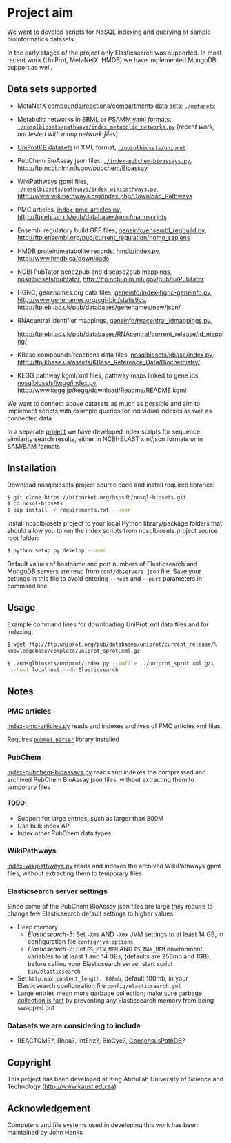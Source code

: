 # Project aim 

We want to develop scripts for NoSQL indexing and querying of sample
bioinformatics datasets.

In the early stages of the project only Elasticsearch was supported.
In most recent work (UniProt, MetaNetX, HMDB) we have implemented MongoDB
support as well.

## Data sets supported

* MetaNetX [compounds/reactions/compartments data sets](
http://www.metanetx.org/mnxdoc/mnxref.html
): [`./metanetx`](./metanetx)
  

* Metabolic networks in [SBML](http://sbml.org) or
 [PSAMM yaml formats](https://github.com/zhanglab/psamm-model-collection):
  [`./nosqlbiosets/pathways/index_metabolic_networks.py`](
  nosqlbiosets/pathways/index_metabolic_networks.py)
   (_recent work, not tested with many network files_)

* [UniProtKB datasets](
ftp://ftp.ebi.ac.uk/pub/databases/uniprot/current_release/knowledgebase/complete/
) in XML format,
  [`./nosqlbiosets/uniprot`](nosqlbiosets/uniprot)
  
* PubChem BioAssay json files,
  [`./index-pubchem-bioassays.py`](index-pubchem-bioassays.py),
  http://ftp.ncbi.nlm.nih.gov/pubchem/Bioassay

* WikiPathways gpml files,
  [`./nosqlbiosets/pathways/index_wikipathways.py`](
  ./nosqlbiosets/pathways/index-wikipathways.py),
  http://www.wikipathways.org/index.php/Download_Pathways

* PMC articles,
  [index-pmc-articles.py](index-pmc-articles.py),
  http://ftp.ebi.ac.uk/pub/databases/pmc/manuscripts

* Ensembl regulatory build GFF files,
  [geneinfo/ensembl_regbuild.py]([geneinfo/ensembl_regbuild.py),  
  http://ftp.ensembl.org/pub/current_regulation/homo_sapiens

* HMDB protein/metabolite records,
  [hmdb/index.py](hmdb/index.py),
  http://www.hmdb.ca/downloads

* NCBI PubTator gene2pub and disease2pub mappings,
  [nosqlbiosets/pubtator](nosqlbiosets/pubtator),
  http://ftp.ncbi.nlm.nih.gov/pub/lu/PubTator

* HGNC, genenames.org data files,
  [geneinfo/index-hgnc-geneinfo.py](geneinfo/index-hgnc-geneinfo),
  http://www.genenames.org/cgi-bin/statistics, http://ftp.ebi.ac.uk/pub/databases/genenames/new/json/

* RNAcentral identifier mappings,
  [geneinfo/rnacentral_idmappings.py](geneinfo/rnacentral_idmappings.py),
  
  http://ftp.ebi.ac.uk/pub/databases/RNAcentral/current_release/id_mapping/

* KBase compounds/reactions data files,
  [nosqlbiosets/kbase/index.py](nosqlbiosets/kbase/index.py),
  http://ftp.kbase.us/assets/KBase_Reference_Data/Biochemistry/

* KEGG pathway kgml/xml files, pathway maps linked to gene ids,
  [nosqlbiosets/kegg/index.py](nosqlbiosets/kegg/index.py),
  http://www.kegg.jp/kegg/download/Readme/README.kgml

We want to connect above datasets as much as possible
and aim to implement scripts with example queries for individual indexes
as well as connected data

In a separate [project](https://github.com/uludag/hspsdb-indexer)
we have developed index scripts for sequence
similarity search results, either in NCBI-BLAST xml/json formats
or in SAM/BAM formats

## Installation

Download nosqlbiosets project source code and install required libraries:
```bash
$ git clone https://bitbucket.org/hspsdb/nosql-biosets.git
$ cd nosql-biosets
$ pip install -r requirements.txt --user
```

Install nosqlbiosets project to your local Python library/package folders
that should allow you to run the index scripts
from nosqlbiosets project source root folder:
```bash
$ python setup.py develop --user
```

Default values of hostname and port numbers of Elasticsearch and MongoDB servers
are read from `conf/dbservers.json` file. Save your settings in this file
to avoid entering `--host` and `--port` parameters in command line.

## Usage

Example command lines for downloading UniProt xml data files and for indexing:

```bash
$ wget ftp://ftp.uniprot.org/pub/databases/uniprot/current_release/\
knowledgebase/complete/uniprot_sprot.xml.gz
```

```bash
$ ./nosqlbiosets/uniprot/index.py --infile ../uniprot_sprot.xml.gz\
 --host localhost --db Elasticsearch
```

## Notes

### PMC articles

[index-pmc-articles.py](index-pmc-articles.py) reads and indexes archives
of PMC articles xml files.

Requires [`pubmed_parser`](https://github.com/titipata/pubmed_parser/)
library installed

### PubChem

[index-pubchem-bioassays.py](index-pubchem-bioassays.p) reads and indexes
the compressed and archived PubChem BioAssay json files,
without extracting them to temporary files

#### TODO:
* Support for large entries, such as larger than 800M
* Use bulk index API
* Index other PubChem data types

### WikiPathways

[index-wikipathways.py](index-wikipathways.py) reads and indexes
the archived WikiPathways gpml files,
without extracting them to temporary files

### Elasticsearch server settings
Since some of the PubChem BioAssay json files are large they require to change
few Elasticsearch default settings to higher values:

* Heap memory
    * _Elasticsearch-5_: Set `-Xms` AND `-Xmx` JVM settings to at least 14 GB,
    in configuration file `config/jvm.options`
    * _Elasticsearch-2_: Set `ES_MIN_MEM` AND `ES_MAX_MEM` environment variables
     to at least 1 and 14 GBs,
     (defaults are 256mb and 1GB), before calling your Elasticsearch server
    start script `bin/elasticsearch`
* Set `http.max_content_length: 800mb`, default 100mb,
  in your Elasticsearch configuration file `config/elasticsearch.yml`
* Large entries mean more garbage collection;
  [make sure garbage collection is fast](
https://www.elastic.co/guide/en/elasticsearch/reference/current/setup-configuration-memory.html) 
  by preventing any Elasticsearch memory from being swapped out 

### Datasets we are considering to include
* REACTOME?, Rhea?, IntEnz?, BioCyc?, [ConsensusPathDB](http://cpdb.molgen.mpg.de/)?

## Copyright
This project has been developed
at King Abdullah University of Science and Technology (http://www.kaust.edu.sa)

## Acknowledgement
Computers and file systems used in developing this work has been maintained by John Hanks

